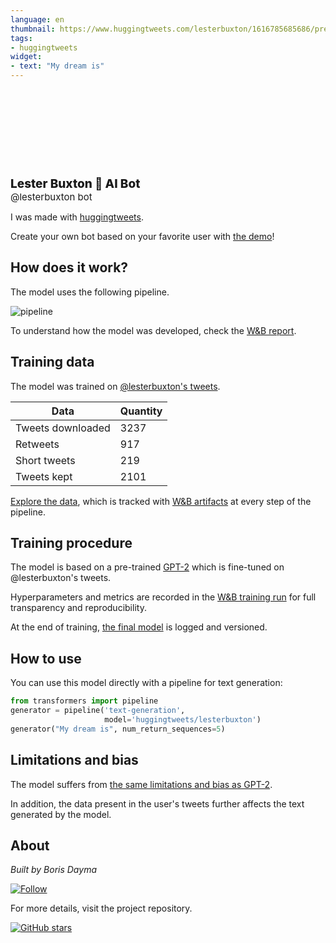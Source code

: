 ```yaml
---
language: en
thumbnail: https://www.huggingtweets.com/lesterbuxton/1616785685686/predictions.png
tags:
- huggingtweets
widget:
- text: "My dream is"
---
```


<div>
<div style="width: 132px; height:132px; border-radius: 50%; background-size: cover; background-image: url('https://pbs.twimg.com/profile_images/1267772215300407296/W4TjH9T-_400x400.jpg')">
</div>
<div style="margin-top: 8px; font-size: 19px; font-weight: 800">Lester Buxton 🤖 AI Bot </div>
<div style="font-size: 15px">@lesterbuxton bot</div>
</div>

I was made with [huggingtweets](https://github.com/borisdayma/huggingtweets).

Create your own bot based on your favorite user with [the demo](https://colab.research.google.com/github/borisdayma/huggingtweets/blob/master/huggingtweets-demo.ipynb)!

## How does it work?

The model uses the following pipeline.

![pipeline](https://github.com/borisdayma/huggingtweets/blob/master/img/pipeline.png?raw=true)

To understand how the model was developed, check the [W&B report](https://wandb.ai/wandb/huggingtweets/reports/HuggingTweets-Train-a-Model-to-Generate-Tweets--VmlldzoxMTY5MjI).

## Training data

The model was trained on [@lesterbuxton's tweets](https://twitter.com/lesterbuxton).

| Data | Quantity |
| --- | --- |
| Tweets downloaded | 3237 |
| Retweets | 917 |
| Short tweets | 219 |
| Tweets kept | 2101 |

[Explore the data](https://wandb.ai/wandb/huggingtweets/runs/3j18pvka/artifacts), which is tracked with [W&B artifacts](https://docs.wandb.com/artifacts) at every step of the pipeline.

## Training procedure

The model is based on a pre-trained [GPT-2](https://huggingface.co/gpt2) which is fine-tuned on @lesterbuxton's tweets.

Hyperparameters and metrics are recorded in the [W&B training run](https://wandb.ai/wandb/huggingtweets/runs/1euckzka) for full transparency and reproducibility.

At the end of training, [the final model](https://wandb.ai/wandb/huggingtweets/runs/1euckzka/artifacts) is logged and versioned.

## How to use

You can use this model directly with a pipeline for text generation:

```python
from transformers import pipeline
generator = pipeline('text-generation',
                     model='huggingtweets/lesterbuxton')
generator("My dream is", num_return_sequences=5)
```

## Limitations and bias

The model suffers from [the same limitations and bias as GPT-2](https://huggingface.co/gpt2#limitations-and-bias).

In addition, the data present in the user's tweets further affects the text generated by the model.

## About

*Built by Boris Dayma*

[![Follow](https://img.shields.io/twitter/follow/borisdayma?style=social)](https://twitter.com/intent/follow?screen_name=borisdayma)

For more details, visit the project repository.

[![GitHub stars](https://img.shields.io/github/stars/borisdayma/huggingtweets?style=social)](https://github.com/borisdayma/huggingtweets)
